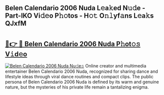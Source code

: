 ## Belen Calendario 2006 Nuda L𝚎a𝚔ed N𝚞𝚍e - Part-lKO Vi𝚍𝚎o P𝚑𝚘tos - H𝚘𝚝 O𝚗𝚕yf𝚊ns L𝚎a𝚔s QJxfM

# <h2><a href="http://kf92a5.oniu.top/?m=Belen+Calendario+2006+Nuda">🔗👉 🔴 Belen Calendario 2006 Nuda P𝚑ot𝚘𝚜 V𝚒d𝚎o</a></h2>

[![Belen Calendario 2006 Nuda Nu𝚍e𝚜](https://i.imgur.com/0qMVB7G.gif)](http://kf92a5.oniu.top/?m=Belen+Calendario+2006+Nuda)
Online creator and multimedia entertainer Belen Calendario 2006 Nuda, recognized for sharing dance and lifestyle ideas through viral dance routines and compact clips. The public persona of Belen Calendario 2006 Nuda is defined by its warm and genuine nature, but the mysteries of his private life remain a tantalizing enigma.  
